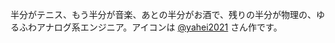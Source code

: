 半分がテニス、もう半分が音楽、あとの半分がお酒で、残りの半分が物理の、ゆるふわアナログ系エンジニア。アイコンは [@yahei2021](https://twitter.com/yahei2021) さん作です。
